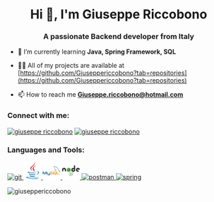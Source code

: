 <h1 align="center">Hi 👋, I'm Giuseppe Riccobono</h1>
<h3 align="center">A passionate Backend developer from Italy</h3>

- 🌱 I’m currently learning **Java, Spring Framework, SQL**

- 👨‍💻 All of my projects are available at [https://github.com/Giuseppericcobono?tab=repositories](https://github.com/Giuseppericcobono?tab=repositories)

- 📫 How to reach me **Giuseppe.riccobono@hotmail.com**

<h3 align="left">Connect with me:</h3>
<p align="left">
<a href="https://linkedin.com/in/giuseppe riccobono" target="blank"><img align="center" src="https://raw.githubusercontent.com/rahuldkjain/github-profile-readme-generator/master/src/images/icons/Social/linked-in-alt.svg" alt="giuseppe riccobono" height="30" width="40" /></a>
<a href="https://fb.com/giuseppe riccobono" target="blank"><img align="center" src="https://raw.githubusercontent.com/rahuldkjain/github-profile-readme-generator/master/src/images/icons/Social/facebook.svg" alt="giuseppe riccobono" height="30" width="40" /></a>
</p>

<h3 align="left">Languages and Tools:</h3>
<p align="left"> <a href="https://git-scm.com/" target="_blank" rel="noreferrer"> <img src="https://www.vectorlogo.zone/logos/git-scm/git-scm-icon.svg" alt="git" width="40" height="40"/> </a> <a href="https://www.java.com" target="_blank" rel="noreferrer"> <img src="https://raw.githubusercontent.com/devicons/devicon/master/icons/java/java-original.svg" alt="java" width="40" height="40"/> </a> <a href="https://www.mysql.com/" target="_blank" rel="noreferrer"> <img src="https://raw.githubusercontent.com/devicons/devicon/master/icons/mysql/mysql-original-wordmark.svg" alt="mysql" width="40" height="40"/> </a> <a href="https://nodejs.org" target="_blank" rel="noreferrer"> <img src="https://raw.githubusercontent.com/devicons/devicon/master/icons/nodejs/nodejs-original-wordmark.svg" alt="nodejs" width="40" height="40"/> </a> <a href="https://postman.com" target="_blank" rel="noreferrer"> <img src="https://www.vectorlogo.zone/logos/getpostman/getpostman-icon.svg" alt="postman" width="40" height="40"/> </a> <a href="https://spring.io/" target="_blank" rel="noreferrer"> <img src="https://www.vectorlogo.zone/logos/springio/springio-icon.svg" alt="spring" width="40" height="40"/> </a> </p>

<p><img align="center" src="https://github-readme-stats.vercel.app/api/top-langs?username=giuseppericcobono&show_icons=true&locale=en&layout=compact" alt="giuseppericcobono" /></p>
